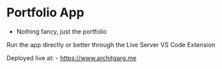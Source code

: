 # Portfolio App

- Nothing fancy, just the portfolio

Run the app directly or better through the Live Server VS Code Extension

Deployed live at: - https://www.architgarg.me
